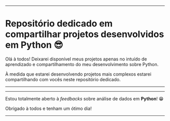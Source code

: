 <hr>
<h1>Repositório dedicado em compartilhar projetos desenvolvidos em Python &#x1F60E;</h1>
<p>Olá à todos! Deixarei disponível meus projetos apenas no intuído de aprendizado e compartilhamento do meu desenvolvimento sobre Python.</p>
<p>À medida que estarei desenvolvendo projetos mais complexos estarei compartilhando com vocês neste repositório dedicado.</p>
<hr>
<hr>
<p>Estou totalmente aberto à <em>feedbacks</em> sobre análise de dados em <strong>Python</strong>! &#x1F601;</p>
<p>Obrigado à todos e tenham um ótimo dia!</p>
<hr>
